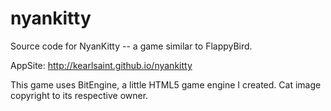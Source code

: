nyankitty
=========

Source code for NyanKitty -- a game similar to FlappyBird.

AppSite: http://kearlsaint.github.io/nyankitty

This game uses BitEngine, a little HTML5 game engine I created.
Cat image copyright to its respective owner.